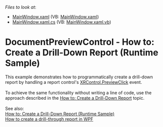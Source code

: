 <!-- default file list -->
*Files to look at*:

* [MainWindow.xaml](./CS/dxWPFApp/MainWindow.xaml) (VB: [MainWindow.xaml](./VB/dxWPFApp/MainWindow.xaml))
* [MainWindow.xaml.cs](./CS/dxWPFApp/MainWindow.xaml.cs) (VB: [MainWindow.xaml.vb](./VB/dxWPFApp/MainWindow.xaml.vb))
<!-- default file list end -->
# DocumentPreviewControl - How to: Create a Drill-Down Report (Runtime Sample) 


This example demonstrates how to programmatically create a drill-down report by handling a report control's <a href="https://documentation.devexpress.com/XtraReports/DevExpressXtraReportsUIXRControl_PreviewClicktopic.aspx">XRControl.PreviewClick</a> event. <br><br>To achieve the same functionality without writing a line of code, use the approach described in the <a href="https://documentation.devexpress.com/XtraReports/CustomDocument114106.aspx">How to: Create a Drill-Down Report</a> topic.<br><br>See also:<br><a href="https://documentation.devexpress.com/#XtraReports/CustomDocument4788">How to: Create a Drill-Down Report (Runtime Sample)</a> <br><a href="https://www.devexpress.com/Support/Center/p/E3357">How to create a drill-through report in WPF</a>

<br/>


